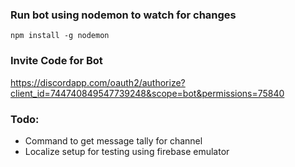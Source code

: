 ### Run bot using nodemon to watch for changes
`npm install -g nodemon`

### Invite Code for Bot
https://discordapp.com/oauth2/authorize?client_id=744740849547739248&scope=bot&permissions=75840

### Todo:
- Command to get message tally for channel
- Localize setup for testing using firebase emulator
